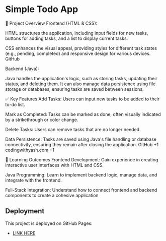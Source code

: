 # Simple Todo App

🔧 Project Overview
Frontend (HTML & CSS):

HTML structures the application, including input fields for new tasks, buttons for adding tasks, and a list to display current tasks.

CSS enhances the visual appeal, providing styles for different task states (e.g., pending, completed) and responsive design for various devices.
GitHub

Backend (Java):

Java handles the application's logic, such as storing tasks, updating their status, and deleting them. It can also manage data persistence using file storage or databases, ensuring tasks are saved between sessions.

✅ Key Features
Add Tasks: Users can input new tasks to be added to their to-do list.

Mark as Completed: Tasks can be marked as done, often visually indicated by a strikethrough or color change.

Delete Tasks: Users can remove tasks that are no longer needed.

Data Persistence: Tasks are saved using Java's file handling or database connectivity, ensuring they remain after closing the application.
GitHub
+1
codingwithyash.com
+1

🎯 Learning Outcomes
Frontend Development: Gain experience in creating interactive user interfaces with HTML and CSS.

Java Programming: Learn to implement backend logic, manage data, and integrate with the frontend.

Full-Stack Integration: Understand how to connect frontend and backend components to create a cohesive application

## Deployment

This project is deployed on GitHub Pages:

- [LINK HERE](https://cpeterson27.github.io/se_project_todo-app/)
